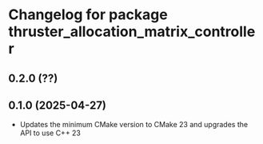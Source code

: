 # Changelog for package thruster_allocation_matrix_controller

## 0.2.0 (??)

## 0.1.0 (2025-04-27)

- Updates the minimum CMake version to CMake 23 and upgrades the API to use
C++ 23
